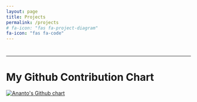 ```yaml
---
layout: page
title: Projects
permalink: /projects
# fa-icon: "fas fa-project-diagram"
fa-icon: "fas fa-code"
---
```

<style>
    /* div#window-right {
    background: #ffe8e8;
} */
</style>
  
<!-- This is the list of my projects over the time :  
  
1. [Four In A Row]({{site.baseurl}}{%- link _projects/four-in-a-row.md -%})  

2. [Django Projects](https://github.com/niananto/django_projects)  

Follow me on [GitHub](https://github.com/niananto) -->


<link rel="stylesheet" href="{{site.baseurl}}{%- link assets/css/projects.css -%}">

<div class="project-flex-container">  
    <div class="project-list">
        <!-- here would be the list of repos -->
    </div>
    <div id="readme-container">
        <hr style="display:none">
        <h1 id="repo-name" style="text-align:center"></h1>
        <hr style="display:none">
        <div id="readme">
            <!-- here is the test -->
        </div>
        <hr>
        <em id="github-link"><a href="#"></a></em>
    </div>
</div>

<div class="github-chart-container">
    <h1>My Github Contribution Chart</h1>
    <a href="https://github.com/niananto">
        <div id="github-chart">
            <img src="http://ghchart.rshah.org/niananto" alt="Ananto's Github chart" />
        </div>
    </a>    
</div>

<script src="{{site.baseurl}}{%- link assets/js/projects.js -%}"></script>
<!-- <script src="{{site.baseurl}}{%- link assets/js/mmd.js -%}"></script> -->

<script src="https://cdnjs.cloudflare.com/ajax/libs/showdown/1.9.1/showdown.min.js" integrity="sha512-L03kznCrNOfVxOUovR6ESfCz9Gfny7gihUX/huVbQB9zjODtYpxaVtIaAkpetoiyV2eqWbvxMH9fiSv5enX7bw==" crossorigin="anonymous"></script>

<!-- <script src="https://cdnjs.cloudflare.com/ajax/libs/showdown/1.9.1/showdown.js" integrity="sha512-bvV1V1YSjP1fbfKJjTlNmdnUO2XpsLYUdKwmz5UXBi5U+x40rx9JpA0ooQUMZfpz1MaaBC0ydNLoC6r0sitPUQ==" crossorigin="anonymous"></script> -->

<script>
    // const converter = new showdown.Converter();
    // console.log( converter.makeHtml('Markdown is **sweet**') );
</script>
